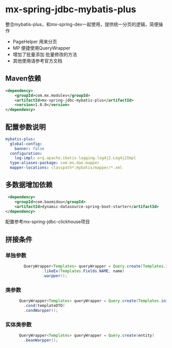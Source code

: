 # mx-spring-jdbc-mybatis-plus


整合mybatis-plus，和mx-spring-dev一起使用，提供统一分页的逻辑，简便操作

- PageHelper 用来分页
- MP 便捷使用QueryWrapper
- 增加了批量添加 批量修改的方法
- 其他使用请参考官方文档


## Maven依赖

```xml
<dependency>
    <groupId>com.mx.modules</groupId>
    <artifactId>mx-spring-jdbc-mybatis-plus</artifactId>
    <version>1.0.0</version>
</dependency>
```


## 配置参数说明

```yaml
mybatis-plus:
  global-config:
    banner: false
  configuration:
    log-impl: org.apache.ibatis.logging.log4j2.Log4j2Impl
  type-aliases-package: com.mx.dao.mapper
  mapper-locations: classpath*:mybatis/mapper/*.xml


```

## 多数据增加依赖
```xml
 <dependency>
    <groupId>com.baomidou</groupId>
    <artifactId>dynamic-datasource-spring-boot-starter</artifactId>
</dependency>
```
配置参考mx-spring-jdbc-clickhouse项目


## 拼接条件
### 单独参数
```java
        QueryWrapper<Templates> queryWrapper = Query.create(Templates.init())
                .likeEx(Templates.Fields.NAME, name)
                .warpper();
```

### 类参数
```java
      QueryWrapper<Templates> queryWrapper = Query.create(Templates.init())
        .cond(templateDTO)
        .condWarpper();

```

### 实体类参数
```java
      QueryWrapper<Templates> queryWrapper = Query.create(entity)
        .beanWarpper();

```